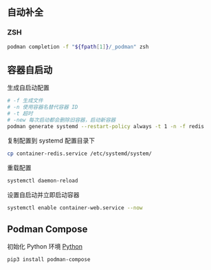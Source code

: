 ## 自动补全

### ZSH

```bash
podman completion -f "${fpath[1]}/_podman" zsh
```

## 容器自启动

生成自启动配置

```bash
# -f 生成文件
# -n 使用容器名替代容器 ID
# -t 超时
# -new 每次启动都会删除旧容器，启动新容器
podman generate systemd --restart-policy always -t 1 -n -f redis
```

复制配置到 systemd 配置目录下

```bash
cp container-redis.service /etc/systemd/system/
```

重载配置

```bash
systemctl daemon-reload
```

设置自启动并立即启动容器

```bash
systemctl enable container-web.service --now
```

## Podman Compose

初始化 Python 环境
[Python](../Python/笔记.md)

```bash
pip3 install podman-compose
```
